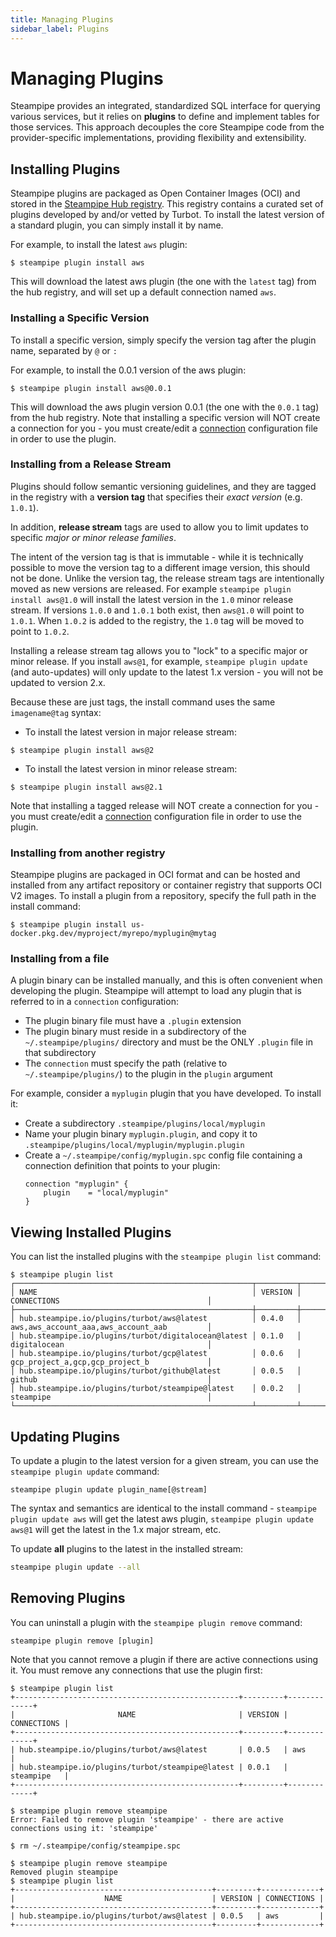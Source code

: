 ```yaml
---
title: Managing Plugins
sidebar_label: Plugins
---
```

# Managing Plugins

Steampipe provides an integrated, standardized SQL interface for querying various services, but it relies on **plugins** to define and implement tables for those services.  This approach decouples the core Steampipe code from the provider-specific implementations, providing flexibility and extensibility. 


## Installing Plugins

Steampipe plugins are packaged as Open Container Images (OCI) and stored in the [Steampipe Hub registry](https://hub.steampipe.io).  This registry contains a curated set of plugins developed by and/or vetted by Turbot.  To install the latest version of a standard plugin, you can simply install it by name.

For example, to install the latest `aws` plugin:
```
$ steampipe plugin install aws
```

This will download the latest aws plugin (the one with the `latest` tag) from the hub registry, and will set up a default connection named `aws`. 


### Installing a Specific Version
To install a specific version, simply specify the version tag after the plugin name, separated by `@` or `:`

For example, to install the 0.0.1 version of the aws plugin:
```
$ steampipe plugin install aws@0.0.1
```

This will download the aws plugin version 0.0.1 (the one with the `0.0.1` tag) from the hub registry.  Note that installing a specific version will NOT create a connection for you - you must create/edit a [connection](/docs/managing/connections) configuration file in order to use the plugin. 


### Installing from a Release Stream

Plugins should follow semantic versioning guidelines, and they are tagged in the registry with a **version tag** that specifies their *exact version* (e.g. `1.0.1`).  

In addition, **release stream** tags are used to allow you to limit updates to specific *major or minor release families*.  

The intent of the version tag is that is immutable - while it is technically possible to move the version tag to a different image version, this should not be done.  Unlike the version tag, the release stream tags are intentionally moved as new versions are released.  For example `steampipe plugin install aws@1.0` will install the latest version in the `1.0` minor release stream.  If versions `1.0.0` and `1.0.1` both exist, then `aws@1.0` will point to `1.0.1`.  When `1.0.2` is added to the registry, the `1.0` tag will be moved to point to `1.0.2`. 

Installing a release stream tag allows you to "lock" to a specific major or minor release.  If you install `aws@1`, for example, `steampipe plugin update` (and auto-updates) will only update to the latest 1.x version - you will not be updated to version 2.x.

Because these are just tags, the install command uses the same `imagename@tag` syntax:
- To install the latest version in major release stream:
```
$ steampipe plugin install aws@2
```

- To install the latest version in minor release stream:
```
$ steampipe plugin install aws@2.1
```

Note that installing a tagged release will NOT create a connection for you - you must create/edit a [connection](managing/connections) configuration file in order to use the plugin. 

### Installing from another registry
Steampipe plugins are packaged in OCI format and can be hosted and installed from any artifact repository or container registry that supports OCI V2 images. To install a plugin from a repository, specify the full path in the install command:

```
$ steampipe plugin install us-docker.pkg.dev/myproject/myrepo/myplugin@mytag
```

### Installing from a file
A plugin binary can be installed manually, and this is often convenient when developing the plugin. Steampipe will attempt to load any plugin that is referred to in a `connection` configuration:
- The plugin binary file must have a `.plugin` extension
- The plugin binary must reside in a subdirectory of the `~/.steampipe/plugins/` directory and must be the ONLY `.plugin` file in that subdirectory
- The `connection` must specify the path (relative to `~/.steampipe/plugins/`) to the plugin in the `plugin` argument

For example, consider a `myplugin` plugin that you have developed.  To install it:
- Create a subdirectory `.steampipe/plugins/local/myplugin`
- Name your plugin binary `myplugin.plugin`, and copy it to `.steampipe/plugins/local/myplugin/myplugin.plugin` 
- Create a `~/.steampipe/config/myplugin.spc` config file containing a connection definition that points to your plugin:
    ```hcl
    connection "myplugin" {
        plugin    = "local/myplugin"                 
    }
    ```

## Viewing Installed Plugins
You can list the installed plugins with the `steampipe plugin list` command:

```
$ steampipe plugin list
┌─────────────────────────────────────────────────────┬─────────┬─────────────────────────────────────────────┐
│ NAME                                                │ VERSION │ CONNECTIONS                                 │
├─────────────────────────────────────────────────────┼─────────┼─────────────────────────────────────────────┤
│ hub.steampipe.io/plugins/turbot/aws@latest          │ 0.4.0   │ aws,aws_account_aaa,aws_account_aab         │
│ hub.steampipe.io/plugins/turbot/digitalocean@latest │ 0.1.0   │ digitalocean                                │
│ hub.steampipe.io/plugins/turbot/gcp@latest          │ 0.0.6   │ gcp_project_a,gcp,gcp_project_b             │
│ hub.steampipe.io/plugins/turbot/github@latest       │ 0.0.5   │ github                                      │
│ hub.steampipe.io/plugins/turbot/steampipe@latest    │ 0.0.2   │ steampipe                                   │
└─────────────────────────────────────────────────────┴─────────┴─────────────────────────────────────────────┘
```

## Updating Plugins

To update a plugin to the latest version for a given stream, you can use the  `steampipe plugin update` command:

```
steampipe plugin update plugin_name[@stream]
``` 

The syntax and semantics are identical to the install command -  `steampipe plugin update aws` will get the latest aws plugin, `steampipe plugin update aws@1` will get the latest in the 1.x major stream, etc.


To update **all** plugins to the latest in the installed stream:
```bash
steampipe plugin update --all
```


## Removing Plugins
You can uninstall a plugin with the `steampipe plugin remove` command:

```
steampipe plugin remove [plugin]
```  

Note that you cannot remove a plugin if there are active connections using it.  You must remove any connections that use the plugin first:

```
$ steampipe plugin list
+--------------------------------------------------+---------+-------------+
|                       NAME                       | VERSION | CONNECTIONS |
+--------------------------------------------------+---------+-------------+
| hub.steampipe.io/plugins/turbot/aws@latest       | 0.0.5   | aws         |
| hub.steampipe.io/plugins/turbot/steampipe@latest | 0.0.1   | steampipe   |
+--------------------------------------------------+---------+-------------+

$ steampipe plugin remove steampipe
Error: Failed to remove plugin 'steampipe' - there are active connections using it: 'steampipe'

$ rm ~/.steampipe/config/steampipe.spc 

$ steampipe plugin remove steampipe
Removed plugin steampipe
$ steampipe plugin list
+--------------------------------------------+---------+-------------+
|                    NAME                    | VERSION | CONNECTIONS |
+--------------------------------------------+---------+-------------+
| hub.steampipe.io/plugins/turbot/aws@latest | 0.0.5   | aws         |
+--------------------------------------------+---------+-------------+
```

